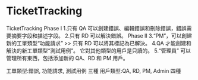 # TicketTracking
 TicketTracking
Phase I
	1.只有 QA 可以創建錯誤、編輯錯誤和刪除錯誤，錯誤需要摘要字段和描述字段。
	2.只有 RD 可以解決錯誤。
Phase II 
	3.“PM”，可以創建新的工單類型“功能請求” >> 只有 RD 可以將其標記為已解決。
	4.QA 才能創建和解決的新工單類型“測試用例”。 它對其他類型的用戶是只讀的。
	5.“管理員” 可以管理所有東西，包括添加新的 QA、RD 和 PM 用戶。

工單類型:錯誤, 功能請求, 測試用例 三種
用戶類型:QA, RD, PM, Admin 四種
